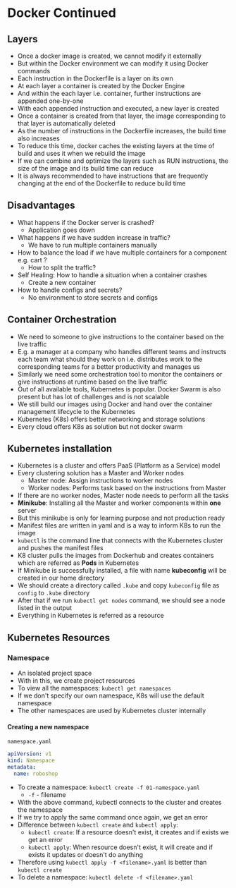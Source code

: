 # Docker Continued

## Layers

- Once a docker image is created, we cannot modify it externally
- But within the Docker environment we can modify it using Docker commands
- Each instruction in the Dockerfile is a layer on its own
- At each layer a container is created by the Docker Engine
- And within the each layer i.e. container, further instructions are appended one-by-one
- With each appended instruction and executed, a new layer is created
- Once a container is created from that layer, the image corresponding to that layer is automatically deleted
- As the number of instructions in the Dockerfile increases, the build time also increases
- To reduce this time, docker caches the existing layers at the time of build and uses it when we rebuild the image
- If we can combine and optimize the layers such as RUN instructions, the size of the image and its build time can reduce
- It is always recommended to have instructions that are frequently changing at the end of the Dockerfile to reduce build time

## Disadvantages

- What happens if the Docker server is crashed?
  - Application goes down
- What happens if we have sudden increase in traffic?
  - We have to run multiple containers manually
- How to balance the load if we have multiple containers for a component e.g. cart ?
  - How to split the traffic?
- Self Healing: How to handle a situation when a container crashes
  - Create a new container
- How to handle configs and secrets?
  - No environment to store secrets and configs

## Container Orchestration

- We need to someone to give instructions to the container based on the live traffic
- E.g. a manager at a company who handles different teams and instructs each team what should they work on i.e. distributes work to the corresponding teams for a better productivity and manages us
- Similarly we need some orchestration tool to monitor the containers or give instructions at runtime based on the live traffic
- Out of all available tools, Kubernetes is popular. Docker Swarm is also present but has lot of challenges and is not scalable
- We still build our images using Docker and hand over the container management lifecycle to the Kubernetes
- Kubernetes (K8s) offers better networking and storage solutions
- Every cloud offers K8s as solution but not docker swarm

## Kubernetes installation

- Kubernetes is a cluster and offers PaaS (Platform as a Service) model
- Every clustering solution has a Master and Worker nodes
  - Master node: Assign instructions to worker nodes
  - Worker nodes: Performs task based on the instructions from Master
- If there are no worker nodes, Master node needs to perform all the tasks
- **Minikube**: Installing all the Master and worker components within **one** server
- But this minikube is only for learning purpose and not production ready
- Manifest files are written in yaml and is a way to inform K8s to run the image
- `kubectl` is the command line that connects with the Kubernetes cluster and pushes the manifest files
- K8 cluster pulls the images from Dockerhub and creates containers which are referred as **Pods** in Kubernetes
- If Minikube is successfully installed, a file with name **kubeconfig** will be created in our home directory
- We should create a directory called `.kube` and copy `kubeconfig` file as `config` to `.kube` directory
- After that if we run `kubectl get nodes` command, we should see a node listed in the output
- Everything in Kubernetes is referred as a resource

## Kubernetes Resources

### Namespace

- An isolated project space
- With in this, we create project resources
- To view all the namespaces: `kubectl get namespaces`
- If we don't specify our own namespace, K8s will use the default namespace
- The other namespaces are used by Kubernetes cluster internally

#### Creating a new namespace

`namespace.yaml`

```yaml
apiVersion: v1
kind: Namespace
metadata:
  name: roboshop
```

- To create a namespace: `kubectl create -f 01-namespace.yaml`
  - `-f` - filename
- With the above command, kubectl connects to the cluster and creates the namespace
- If we try to apply the same command once again, we get an error
- Difference between `kubectl create` and `kubectl apply`:
  - `kubectl create`: If a resource doesn't exist, it creates and if exists we get an error
  - `kubectl apply`: When resource doesn't exist, it will create and if exists it updates or doesn't do anything
- Therefore using `kubectl apply -f <filename>.yaml` is better than `kubectl create`
- To delete a namespace: `kubectl delete -f <filename>.yaml`
